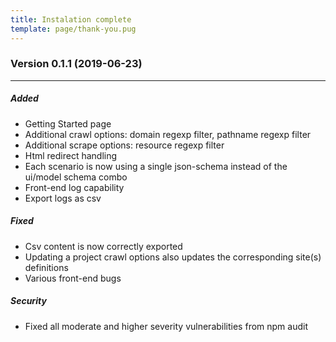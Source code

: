 ```yaml
---
title: Instalation complete
template: page/thank-you.pug
---
```

<h3 class="title">Version 0.1.1 (2019-06-23)</h3>
<hr/>

<h5 class="subtitle">Added</h5>

- Getting Started page
- Additional crawl options: domain regexp filter, pathname regexp filter
- Additional scrape options: resource regexp filter
- Html redirect handling
- Each scenario is now using a single json-schema instead of the ui/model schema combo
- Front-end log capability
- Export logs as csv

<h5 class="subtitle">Fixed</h5>

- Csv content is now correctly exported
- Updating a project crawl options also updates the corresponding site(s) definitions
- Various front-end bugs

<h5 class="subtitle">Security</h5>

- Fixed all moderate and higher severity vulnerabilities from npm audit
